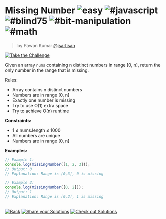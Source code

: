 <!--info-header-start--><h1>Missing Number <img src="https://img.shields.io/badge/-easy-7aad0c" alt="easy"/> <img src="https://img.shields.io/badge/-%23javascript-999" alt="#javascript"/> <img src="https://img.shields.io/badge/-%23blind75-999" alt="#blind75"/> <img src="https://img.shields.io/badge/-%23bit--manipulation-999" alt="#bit-manipulation"/> <img src="https://img.shields.io/badge/-%23math-999" alt="#math"/></h1><blockquote><p>by Pawan Kumar <a href="https://github.com/jsartisan" target="_blank">@jsartisan</a></p></blockquote><p><a href="https://frontend-challenges.com/challenges/333-missing-number" target="_blank"><img src="https://img.shields.io/badge/-Take%20the%20Challenge-0d99ff?logo=javascript&logoColor=white" alt="Take the Challenge"/></a> </p><!--info-header-end-->

Given an array `nums` containing n distinct numbers in range [0, n], return the only number in the range that is missing.

Rules:

- Array contains n distinct numbers
- Numbers are in range [0, n]
- Exactly one number is missing
- Try to use O(1) extra space
- Try to achieve O(n) runtime

**Constraints:**

- 1 ≤ nums.length ≤ 1000
- All numbers are unique
- Numbers are in range [0, n]

**Examples:**

```typescript
// Example 1:
console.log(missingNumber([1, 2, 3]));
// Output: 0
// Explanation: Range is [0,3], 0 is missing

// Example 2:
console.log(missingNumber([0, 2]));
// Output: 1
// Explanation: Range is [0,2], 1 is missing
```

<!--info-footer-start--><br><a href="../../README.md" target="_blank"><img src="https://img.shields.io/badge/-Back-grey" alt="Back"/></a> <a href="https://github.com/jsartisan/frontend-challenges/issues/new?template=answer.md&labels=answer,333,undefined&title=333%20-%20Missing%20Number%20-%20undefined&body=" target="_blank"><img src="https://img.shields.io/badge/-Share%20your%20Solutions-teal" alt="Share your Solutions"/></a> <a href="https://github.com/jsartisan/frontend-challenges/issues?q=label%3A333+label%3Aanswer+sort%3Areactions-%2B1-desc" target="_blank"><img src="https://img.shields.io/badge/-Check%20out%20Solutions-de5a77?logo=awesome-lists&logoColor=white" alt="Check out Solutions"/></a> <!--info-footer-end-->
